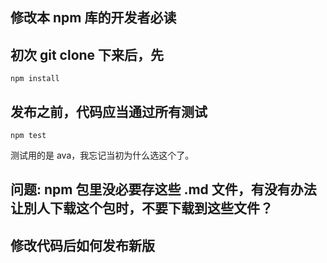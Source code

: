 ## 修改本 npm 库的开发者必读

## 初次 git clone 下来后，先
```
npm install
```

## 发布之前，代码应当通过所有测试
```
npm test
```
测试用的是 ava，我忘记当初为什么选这个了。   

## 问题: npm 包里没必要存这些 .md 文件，有没有办法让別人下载这个包时，不要下载到这些文件？  

## 修改代码后如何发布新版

